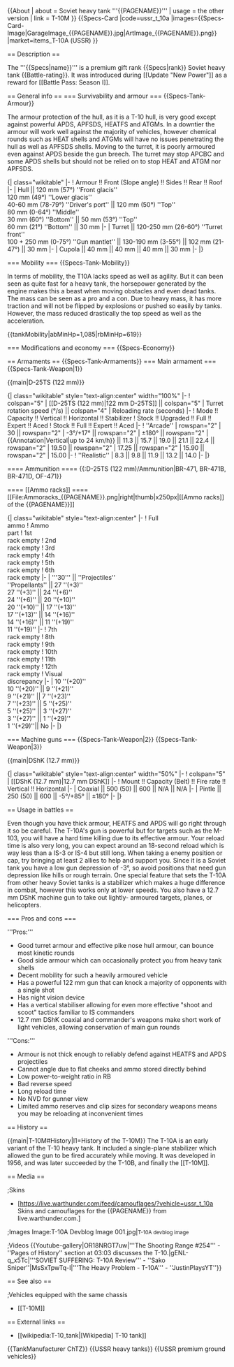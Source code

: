 {{About
| about = Soviet heavy tank '''{{PAGENAME}}'''
| usage = the other version
| link = T-10M
}}
{{Specs-Card
|code=ussr_t_10a
|images={{Specs-Card-Image|GarageImage_{{PAGENAME}}.jpg|ArtImage_{{PAGENAME}}.png}}
|market=items_Т-10А (USSR)
}}

== Description ==
<!-- ''In the description, the first part should be about the history of the creation and combat usage of the vehicle, as well as its key features. In the second part, tell the reader about the ground vehicle in the game. Insert a screenshot of the vehicle, so that if the novice player does not remember the vehicle by name, he will immediately understand what kind of vehicle the article is talking about.'' -->
The '''{{Specs|name}}''' is a premium gift rank {{Specs|rank}} Soviet heavy tank {{Battle-rating}}. It was introduced during [[Update "New Power"]] as a reward for [[Battle Pass: Season I]].

== General info ==
=== Survivability and armour ===
{{Specs-Tank-Armour}}
<!-- ''Describe armour protection. Note the most well protected and key weak areas. Appreciate the layout of modules as well as the number and location of crew members. Is the level of armour protection sufficient, is the placement of modules helpful for survival in combat? If necessary use a visual template to indicate the most secure and weak zones of the armour.'' -->
The armour protection of the hull, as it is a T-10 hull, is very good except against powerful APDS, APFSDS, HEATFS and ATGMs. In a downtier the armour will work well against the majority of vehicles, however chemical rounds such as HEAT shells and ATGMs will have no issues penetrating the hull as well as APFSDS shells. Moving to the turret, it is poorly armoured even against APDS beside the gun breech. The turret may stop APCBC and some APDS shells but should not be relied on to stop HEAT and ATGM nor APFSDS.

{| class="wikitable"
|-
! Armour !! Front (Slope angle) !! Sides !! Rear !! Roof
|-
| Hull || 120 mm (57°) ''Front glacis'' <br> 120 mm (49°) ''Lower glacis'' <br> 40-60 mm (78-79°) ''Driver's port'' || 120 mm (50°) ''Top'' <br> 80 mm (0-64°) ''Middle'' <br> 30 mm (60°) ''Bottom'' || 50 mm (53°) ''Top'' <br> 60 mm (21°) ''Bottom'' || 30 mm
|-
| Turret || 120-250 mm (26-60°) ''Turret front'' <br> 100 + 250 mm (0-75°) ''Gun mantlet'' || 130-190 mm (3-55°) || 102 mm (21-47°) || 30 mm
|-
| Cupola || 40 mm || 40 mm || 40 mm || 30 mm
|-
|}

=== Mobility ===
{{Specs-Tank-Mobility}}
<!-- ''Write about the mobility of the ground vehicle. Estimate the specific power and manoeuvrability, as well as the maximum speed forwards and backwards.'' -->

In terms of mobility, the T10A lacks speed as well as agility. But it can been seen as quite fast for a heavy tank, the horsepower generated by the engine makes this a beast when moving obstacles and even dead tanks. The mass can be seen as a pro and a con. Due to heavy mass, it has more traction and will not be flipped by explosions or pushed so easily by tanks. However, the mass reduced drastically the top speed as well as the acceleration.

{{tankMobility|abMinHp=1,085|rbMinHp=619}}

=== Modifications and economy ===
{{Specs-Economy}}

== Armaments ==
{{Specs-Tank-Armaments}}
=== Main armament ===
{{Specs-Tank-Weapon|1}}
<!-- ''Give the reader information about the characteristics of the main gun. Assess its effectiveness in a battle based on the reloading speed, ballistics and the power of shells. Do not forget about the flexibility of the fire, that is how quickly the cannon can be aimed at the target, open fire on it and aim at another enemy. Add a link to the main article on the gun: <code><nowiki>{{main|Name of the weapon}}</nowiki></code>. Describe in general terms the ammunition available for the main gun. Give advice on how to use them and how to fill the ammunition storage.'' -->
{{main|D-25TS (122 mm)}}

{| class="wikitable" style="text-align:center" width="100%"
|-
! colspan="5" | [[D-25TS (122 mm)|122 mm D-25TS]] || colspan="5" | Turret rotation speed (°/s) || colspan="4" | Reloading rate (seconds)
|-
! Mode !! Capacity !! Vertical !! Horizontal !! Stabilizer
! Stock !! Upgraded !! Full !! Expert !! Aced
! Stock !! Full !! Expert !! Aced
|-
! ''Arcade''
| rowspan="2" | 30 || rowspan="2" | -3°/+17° || rowspan="2" | ±180° || rowspan="2" | {{Annotation|Vertical|up to 24 km/h}} || 11.3 || 15.7 || 19.0 || 21.1 || 22.4 || rowspan="2" | 19.50 || rowspan="2" | 17.25 || rowspan="2" | 15.90 || rowspan="2" | 15.00
|-
! ''Realistic''
| 8.3 || 9.8 || 11.9 || 13.2 || 14.0
|-
|}

==== Ammunition ====
{{:D-25TS (122 mm)/Ammunition|BR-471, BR-471B, BR-471D, OF-471}}

==== [[Ammo racks]] ====
[[File:Ammoracks_{{PAGENAME}}.png|right|thumb|x250px|[[Ammo racks]] of the {{PAGENAME}}]]
<!-- '''Last updated: 2.3.0.62''' -->
{| class="wikitable" style="text-align:center"
|-
! Full<br>ammo
! Ammo<br>part
! 1st<br>rack empty
! 2nd<br>rack empty
! 3rd<br>rack empty
! 4th<br>rack empty
! 5th<br>rack empty
! 6th<br>rack empty
|-
| '''30''' || ''Projectiles'' <br> ''Propellants'' || 27&nbsp;''(+3)'' <br> 27&nbsp;''(+3)'' || 24&nbsp;''(+6)'' <br> 24&nbsp;''(+6)'' || 20&nbsp;''(+10)'' <br> 20&nbsp;''(+10)'' || 17&nbsp;''(+13)'' <br> 17&nbsp;''(+13)'' || 14&nbsp;''(+16)'' <br> 14&nbsp;''(+16)'' || 11&nbsp;''(+19)'' <br> 11&nbsp;''(+19)''
|-
! 7th<br>rack empty
! 8th<br>rack empty
! 9th<br>rack empty
! 10th<br>rack empty
! 11th<br>rack empty
! 12th<br>rack empty
! Visual<br>discrepancy
|-
| 10&nbsp;''(+20)'' <br> 10&nbsp;''(+20)'' || 9&nbsp;''(+21)'' <br> 9&nbsp;''(+21)'' || 7&nbsp;''(+23)'' <br> 7&nbsp;''(+23)'' || 5&nbsp;''(+25)'' <br> 5&nbsp;''(+25)'' || 3&nbsp;''(+27)'' <br> 3&nbsp;''(+27)'' || 1&nbsp;''(+29)'' <br> 1&nbsp;''(+29)''|| No
|-
|}

=== Machine guns ===
{{Specs-Tank-Weapon|2}}
{{Specs-Tank-Weapon|3}}
<!-- ''Offensive and anti-aircraft machine guns not only allow you to fight some aircraft but also are effective against lightly armoured vehicles. Evaluate machine guns and give recommendations on its use.'' -->
{{main|DShK (12.7 mm)}}

{| class="wikitable" style="text-align:center" width="50%"
|-
! colspan="5" | [[DShK (12.7 mm)|12.7 mm DShK]]
|-
! Mount !! Capacity (Belt) !! Fire rate !! Vertical !! Horizontal
|-
| Coaxial || 500 (50) || 600 || N/A || N/A
|-
| Pintle || 250 (50) || 600 || -5°/+85° || ±180°
|-
|}

== Usage in battles ==
<!-- ''Describe the tactics of playing in the vehicle, the features of using vehicles in the team and advice on tactics. Refrain from creating a "guide" - do not impose a single point of view but instead give the reader food for thought. Describe the most dangerous enemies and give recommendations on fighting them. If necessary, note the specifics of the game in different modes (AB, RB, SB).'' -->

Even though you have thick armour, HEATFS and APDS will go right through it so be careful. The T-10A's gun is powerful but for targets such as the M-103, you will have a hard time killing due to its effective armour. Your reload time is also very long, you can expect around an 18-second reload which is way less than a IS-3 or IS-4 but still long. When taking a enemy position or cap, try bringing at least 2 allies to help and support you. Since it is a Soviet tank you have a low gun depression of -3°, so avoid positions that need gun depression like hills or rough terrain. One special feature that sets the T-10A from other heavy Soviet tanks is a stabilizer which makes a huge difference in combat, however this works only at lower speeds. You also have a 12.7 mm DShK machine gun to take out lightly- armoured targets, planes, or helicopters.

=== Pros and cons ===
<!-- ''Summarise and briefly evaluate the vehicle in terms of its characteristics and combat effectiveness. Mark its pros and cons in a bulleted list. Try not to use more than 6 points for each of the characteristics. Avoid using categorical definitions such as "bad", "good" and the like - use substitutions with softer forms such as "inadequate" and "effective".'' -->

'''Pros:'''

* Good turret armour and effective pike nose hull armour, can bounce most kinetic rounds 
* Good side armour which can occasionally protect you from heavy tank shells
* Decent mobility for such a heavily armoured vehicle
* Has a powerful 122 mm gun that can knock a majority of opponents with a single shot
* Has night vision device
* Has a vertical stabiliser allowing for even more effective "shoot and scoot" tactics familiar to IS commanders
* 12.7 mm DShK coaxial and commander's weapons make short work of light vehicles, allowing conservation of main gun rounds

'''Cons:'''

* Armour is not thick enough to reliably defend against HEATFS and APDS projectiles
* Cannot angle due to flat cheeks and ammo stored directly behind
* Low power-to-weight ratio in RB
* Bad reverse speed
* Long reload time
* No NVD for gunner view
* Limited ammo reserves and clip sizes for secondary weapons means you may be reloading at inconvenient times

== History ==
<!-- ''Describe the history of the creation and combat usage of the vehicle in more detail than in the introduction. If the historical reference turns out to be too long, take it to a separate article, taking a link to the article about the vehicle and adding a block "/History" (example: <nowiki>https://wiki.warthunder.com/(Vehicle-name)/History</nowiki>) and add a link to it here using the <code>main</code> template. Be sure to reference text and sources by using <code><nowiki><ref></ref></nowiki></code>, as well as adding them at the end of the article with <code><nowiki><references /></nowiki></code>. This section may also include the vehicle's dev blog entry (if applicable) and the in-game encyclopedia description (under <code><nowiki>=== In-game description ===</nowiki></code>, also if applicable).'' -->
{{main|T-10M#History|l1=History of the T-10M}}
The T-10A is an early variant of the T-10 heavy tank. It included a single-plane stabilizer which allowed the gun to be fired accurately while moving. It was developed in 1956, and was later succeeded by the T-10B, and finally the [[T-10M]].

== Media ==
<!-- ''Excellent additions to the article would be video guides, screenshots from the game, and photos.'' -->

;Skins

* [https://live.warthunder.com/feed/camouflages/?vehicle=ussr_t_10a Skins and camouflages for the {{PAGENAME}} from live.warthunder.com.]

;Images
<gallery mode="packed-hover">
Image:T-10A Devblog Image 001.jpg|<small>T-10A devblog image</small>
</gallery>

;Videos
{{Youtube-gallery|OR18NRGT7uw|'''The Shooting Range #254''' - ''Pages of History'' section at 03:03 discusses the T-10.|gENL-q_x5Tc|'''SOVIET SUFFERING: T-10A Review''' - ''Sako Sniper''|MsSxTpwTq-I|'''The Heavy Problem - T-10A''' - ''JustinPlaysYT''}}

== See also ==
<!-- ''Links to the articles on the War Thunder Wiki that you think will be useful for the reader, for example:''
* ''reference to the series of the vehicles;''
* ''links to approximate analogues of other nations and research trees.'' -->

;Vehicles equipped with the same chassis

* [[T-10M]]

== External links ==
<!-- ''Paste links to sources and external resources, such as:''
* ''topic on the official game forum;''
* ''other literature.'' -->

* [[wikipedia:T-10_tank|[Wikipedia] T-10 tank]]

{{TankManufacturer ChTZ}}
{{USSR heavy tanks}}
{{USSR premium ground vehicles}}